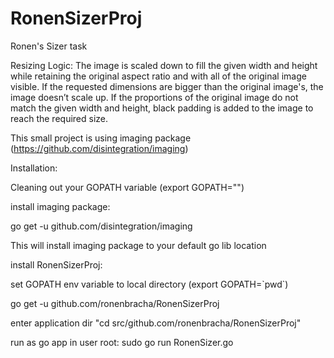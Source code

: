 # RonenSizerProj
Ronen's Sizer task

Resizing Logic: 
The image is scaled down to fill the given width and height while retaining the
original aspect ratio and with all of the original image visible. If the requested
dimensions are bigger than the original image&#39;s, the image doesn’t scale up. If
the proportions of the original image do not match the given width and height,
black padding is added to the image to reach the required size.

This small project is using imaging package (https://github.com/disintegration/imaging)

Installation:

Cleaning out your GOPATH variable (export GOPATH="")

install imaging package:

go get -u github.com/disintegration/imaging

This will install imaging package to your default go lib location

install RonenSizerProj:

set GOPATH env variable to local directory (export GOPATH=\`pwd\`)

go get -u github.com/ronenbracha/RonenSizerProj

enter application dir "cd src/github.com/ronenbracha/RonenSizerProj"

run as go app in user root:
sudo go run RonenSizer.go
